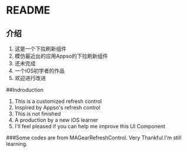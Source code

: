 # README

## 介绍
1. 这是一个下拉刷新组件
2. 模仿最近出的应用Appso的下拉刷新组件
3. 还未完成
4. 一个iOS初学者的作品
5. 欢迎进行改进

##Indroduction

1. This is a customized refresh control
2. Inspired by Appso's refresh control
3. This is not finished
4. A production by a new iOS learner
5. I'll feel pleased if you can help me improve this UI Component

###Some codes are from MAGearRefreshControl. Very Thankful.I'm still learning.



